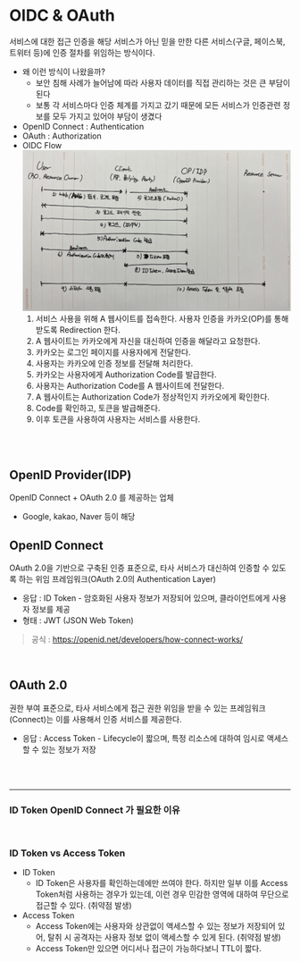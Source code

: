 # OIDC & OAuth
서비스에 대한 접근 인증을 해당 서비스가 아닌 믿을 만한 다른 서비스(구글, 페이스북, 트위터 등)에 인증 절차를 위임하는 방식이다.
* 왜 이런 방식이 나왔을까?
    - 보안 침해 사례가 늘어남에 따라 사용자 데이터를 직접 관리하는 것은 큰 부담이 된다
    - 보통 각 서비스마다 인증 체계를 가지고 갔기 때문에 모든 서비스가 인증관련 정보를 모두 가지고 있어야 부담이 생겼다
* OpenID Connect : Authentication
* OAuth : Authorization
* OIDC Flow
    ![OIDC_Flow](../img/OIDC_Flow.jpg)
    1) 서비스 사용을 위해 A 웹사이트를 접속한다. 사용자 인증을 카카오(OP)를 통해 받도록 Redirection 한다.
    2) A 웹사이트는 카카오에게 자신을 대신하여 인증을 해달라고 요청한다.
    3) 카카오는 로그인 페이지를 사용자에게 전달한다.
    4) 사용자는 카카오에 인증 정보를 전달해 처리한다.
    5) 카카오는 사용자에게 Authorization Code를 발급한다.
    6) 사용자는 Authorization Code를 A 웹사이트에 전달한다.
    7) A 웹사이트는 Authorization Code가 정상적인지 카카오에게 확인한다.
    8) Code를 확인하고, 토큰을 발급해준다.
    9) 이후 토큰을 사용하여 사용자는 서비스를 사용한다. 
</br>
</br>


## OpenID Provider(IDP)
OpenID Connect + OAuth 2.0 를 제공하는 업체
* Google, kakao, Naver 등이 해당


## OpenID Connect
OAuth 2.0을 기반으로 구축된 인증 표준으로, 타사 서비스가 대신하여 인증할 수 있도록 하는 위임 프레임워크(OAuth 2.0의 Authentication Layer)
* 응답 : ID Token - 암호화된 사용자 정보가 저장되어 있으며, 클라이언트에게 사용자 정보를 제공
* 형태 : JWT (JSON Web Token)
> 공식 : https://openid.net/developers/how-connect-works/

</br>


## OAuth 2.0
권한 부여 표준으로, 타사 서비스에게 접근 권한 위임을 받을 수 있는 프레임워크(Connect)는 이를 사용해서 인증 서비스를 제공한다.
* 응답 : Access Token - Lifecycle이 짧으며, 특정 리소스에 대하여 임시로 액세스할 수 있는 정보가 저장
</br>
</br>



---
### ID Token OpenID Connect 가 필요한 이유


</br>

### ID Token vs Access Token
* ID Token
    * ID Token은 사용자를 확인하는데에만 쓰여야 한다. 하지만 일부 이를 Access Token처럼 사용하는 경우가 있는데, 이런 경우 민감한 영역에 대하여 무단으로 접근할 수 있다. (취약점 발생)
* Access Token
    * Access Token에는 사용자와 상관없이 액세스할 수 있는 정보가 저장되어 있어, 탈취 시 공격자는 사용자 정보 없이 액세스할 수 있게 된다. (취약점 발생)
    * Access Token만 있으면 어디서나 접근이 가능하다보니 TTL이 짧다.

> 
